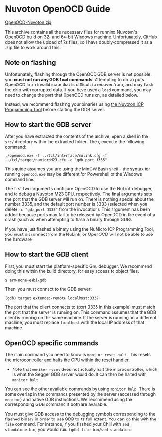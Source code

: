 # Nuvoton OpenOCD Guide #

[OpenOCD-Nuvoton.zip](https://github.com/Cascoda/cascoda-sdk/files/10031853/OpenOCD-Nuvoton.zip)

This archive contains all the necessary files for running Nuvoton's OpenOCD
build on 32- and 64-bit Windows machine. Unfortunately, GitHub does not allow
the upload of 7z files, so I have doubly-compressed it as a .zip file to work
around this.

## Note on flashing ##

Unfortunately, flashing through the OpenOCD GDB server is not possible: you
**must not run any GDB `load` commands**! Attempting to do so puts OpenOCD in
an invalid state that is difficult to recover from, and may flash the chip with
corrupted data. If you have used a `load` command, you may need to change the
port that OpenOCD runs on, as detailed below.

Instead, we recommend flashing your binaries using [the Nuvoton ICP Programming
Tool](https://www.nuvoton.com/tool-and-software/software-development-tool/programmer/)
before starting the GDB server.

## How to start the GDB server ##

After you have extracted the contents of the archive, open a shell in the
`src/` directory within the extracted folder. Then, execute the following
command:

```
./openocd.exe -f ../tcl/interface/nulink.cfg -f ../tcl/target/numicroM23.cfg -c "gdb_port 3335"
```

This guide assumes you are using the MinGW Bash shell - the syntax for running
`openocd.exe` may be different for Powershell or the Windows command line.

The first two arguments configure OpenOCD to use the NuLink debugger, and to
debug a Nuvoton M23 CPU, respectively. The final arguments sets the port that
the GDB server will run on. There is nothing special about the number 3335, and
the default port number is 3333 (selected when you delete `-c "gdb_port 3335"`
from the invocation). This argument has been added because ports may fail to be
released by OpenOCD in the event of a crash (such as when attempting to flash a
binary through GDB).

If you have just flashed a binary using the NuMicro ICP Programming Tool, you
must disconnect from the NuLink, or OpenOCD will not be able to use the
hardware.

## How to start the GDB client ##

First, you must start the platform-specific Gnu debugger. We recommend doing
this within the build directory, for easy access to object files.  

```
$ arm-none-eabi-gdb 
```

Then, you must connect to the GDB server:

```
(gdb) target extended-remote localhost:3335
```

The port that the client connects to (port 3335 in this example) must match the
port that the server is running on. This command assumes that the GDB client is
running on the same machine. If the server is running on a different machine,
you must replace `localhost` with the local IP address of that machine.

## OpenOCD specific commands ##

The main command you need to know is `monitor reset halt`. This resets the
microcontroller and halts the CPU within the reset handler. 
- Note that `monitor reset` does not actually halt the microcontroller, which
  is what the Segger GDB server would do. It can then be halted with `monitor
halt`.

You can see the other available commands by using `monitor help`. There is some
overlap in the commands presented by the server (accessed through `monitor`)
and native GDB instructions. We recommend using the corresponding GDB command
if both are available.

You must give GDB access to the debugging symbols corresponding to the flashed
binary in order to use GDB to its full extent. You can do this with the `file`
command. For instance, if you flashed your Chili with `sed-standalone.bin`, you
would run: ``` (gdb) file bin/sed-standalone ```

